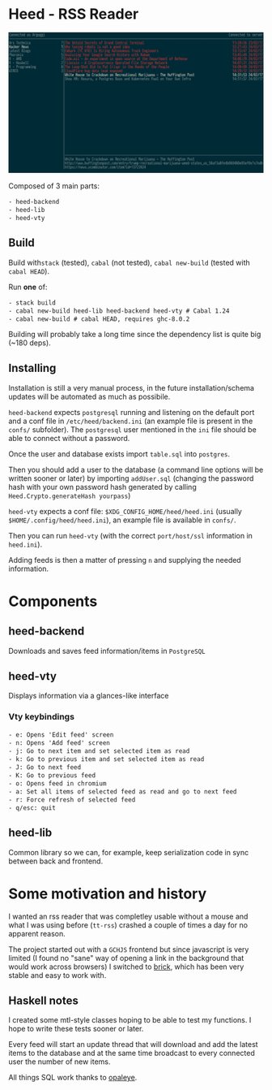 # Heed - RSS Reader

![heed-vty screenshot](https://github.com/arguggi/heed/raw/master/screenshot.png?raw=true)

Composed of 3 main parts:

    - heed-backend
    - heed-lib
    - heed-vty

## Build

Build with`stack` (tested), `cabal` (not tested), `cabal new-build` (tested with `cabal HEAD`).

Run **one** of:

    - stack build
    - cabal new-build heed-lib heed-backend heed-vty # Cabal 1.24
    - cabal new-build # cabal HEAD, requires ghc-8.0.2

Building will probably take a long time since the dependency list is quite big (~180 deps).

## Installing

Installation is still a very manual process, in the future installation/schema updates will be automated as much as possibile.

`heed-backend` expects `postgresql` running and listening  on the default port and
a conf file in `/etc/heed/backend.ini` (an example file is present in the `confs/` subfolder).
The `postgresql` user mentioned in the `ini` file should be able to connect without a password.

Once the user and database exists import `table.sql` into `postgres`.

Then you should add a user to the database (a command line options will be written sooner or later) by importing
`addUser.sql` (changing the password hash with your own password hash generated by calling `Heed.Crypto.generateHash yourpass`)

`heed-vty` expects a conf file: `$XDG_CONFIG_HOME/heed/heed.ini` (usually `$HOME/.config/heed/heed.ini`), an example file is available in `confs/`.

Then you can run `heed-vty` (with the correct `port/host/ssl` information in `heed.ini`).

Adding feeds is then a matter of pressing `n` and supplying the needed information.

# Components

## heed-backend

Downloads and saves feed information/items in `PostgreSQL`

## heed-vty

Displays information via a glances-like interface

### Vty keybindings

    - e: Opens 'Edit feed' screen
    - n: Opens 'Add feed' screen
    - j: Go to next item and set selected item as read
    - k: Go to previous item and set selected item as read
    - J: Go to next feed
    - K: Go to previous feed
    - o: Opens feed in chromium
    - a: Set all items of selected feed as read and go to next feed
    - r: Force refresh of selected feed
    - q/esc: quit

## heed-lib

Common library so we can, for example, keep serialization code in sync between back and frontend.

# Some motivation and history

I wanted an rss reader that was completley usable without a mouse and what I was using before (`tt-rss`) crashed a couple of times
a day for no apparent reason.

The project started out with a `GCHJS` frontend but since javascript is very limited (I found no "sane" way of opening a link in the background
that would work across browsers) I switched to [brick](https://github.com/jtdaugherty/brick/), which has been very stable and easy to work with.

## Haskell notes

I created some mtl-style classes hoping to be able to test my functions. I hope to write these tests sooner or later.

Every feed will start an update thread that will download and add the latest items to the database and at the same time broadcast
to every connected user the number of new items.

All things SQL work thanks to [opaleye](https://github.com/tomjaguarpaw/haskell-opaleye).
